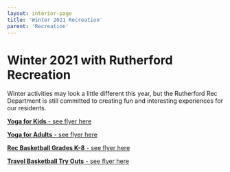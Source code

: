 ```yaml
---
layout: interior-page
title: 'Winter 2021 Recreation'
parent: 'Recreation'
---
```

# Winter 2021 with Rutherford Recreation

Winter activities may look a little different this year, but the Rutherford Rec Department is still committed to creating fun and interesting experiences for our residents. 

[**Yoga for Kids** - see flyer here](https://storage.googleapis.com/static.rutherford-nj.com/recreation/winter-2020-21/YOGA%20KIDS-flyer%20(00000002).pdf)

[**Yoga for Adults** - see flyer here](https://storage.googleapis.com/static.rutherford-nj.com/recreation/winter-2020-21/YOGA%20FLYER%202_16_2021.pdf)

[**Rec Basketball Grades K-8** - see flyer here](https://storage.googleapis.com/static.rutherford-nj.com/recreation/winter-2020-21/WINTER%20Basketball%20Registration_2020_K-8th.pdf)

[**Travel Basketball Try Outs** - see flyer here](https://storage.googleapis.com/static.rutherford-nj.com/recreation/winter-2020-21/Travel%20Basketball%20Flyer%202021-2.pdf)
